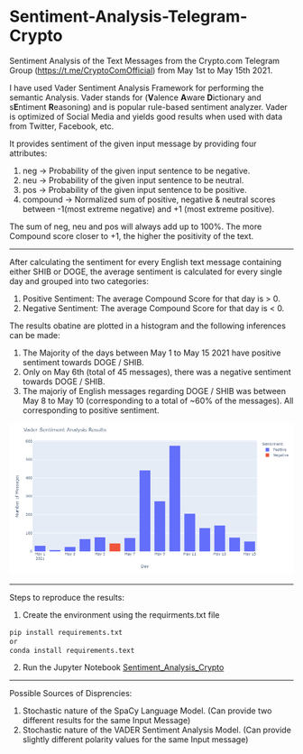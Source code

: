 # Sentiment-Analysis-Telegram-Crypto
Sentiment Analysis of the Text Messages from the Crypto.com Telegram Group (https://t.me/CryptoComOfficial) from May 1st to May 15th 2021.

I have used Vader Sentiment Analysis Framework for performing the semantic Analysis. Vader stands for (**V**alence **A**ware **D**ictionary and s**E**ntiment **R**easoning) and is popular rule-based sentiment analyzer. Vader is optimized of Social Media and yields good results when used with data from Twitter, Facebook, etc. 

It provides sentiment of the given input message by providing four attributes:
1. neg -> Probability of the given input sentence to be negative.
2. neu -> Probability of the given input sentence to be neutral.
3. pos -> Probability of the given input sentence to be positive.
4. compound -> Normalized sum of positive, negative & neutral scores between -1(most extreme negative) and +1 (most extreme positive). 

The sum of neg, neu and pos will always add up to 100%. The more Compound score closer to +1, the higher the positivity of the text.

---
After calculating the sentiment for every English text message containing either SHIB or DOGE, the average sentiment is calculated for every single day and grouped into two categories: 
1. Positive Sentiment: The average Compound Score for that day is > 0.
2. Negative Sentiment: The average Compound Score for that day is < 0.

The results obatine are plotted in a histogram and the following inferences can be made:
1. The Majority of the days between May 1 to May 15 2021 have positive sentiment towards DOGE / SHIB.
2. Only on May 6th (total of 45 messages), there was a negative sentiment towards DOGE / SHIB.
3. The majoriy of English messages regarding DOGE / SHIB was between May 8 to May 10 (corresponding to a total of ~60% of the messages). All corresponding to positive sentiment.

![Sentiment Analysis Results](https://github.com/ssurananitish/Sentiment-Analysis-Telegram-Crypto/blob/main/Sentiment_Analysis_Plot.png)

---
Steps to reproduce the results:
1. Create the environment using the requirments.txt file 
```
pip install requirements.txt
or
conda install requirements.text
```
2. Run the Jupyter Notebook [Sentiment_Analysis_Crypto](https://github.com/ssurananitish/Sentiment-Analysis-Telegram-Crypto/blob/main/Sentiment_Analysis_Crypto.ipynb)

---
Possible Sources of Disprencies:
1. Stochastic nature of the SpaCy Language Model. (Can provide two different results for the same Input Message)
2. Stochastic nature of the VADER Sentiment Analysis Model. (Can provide slightly different polarity values for the same Input message)
